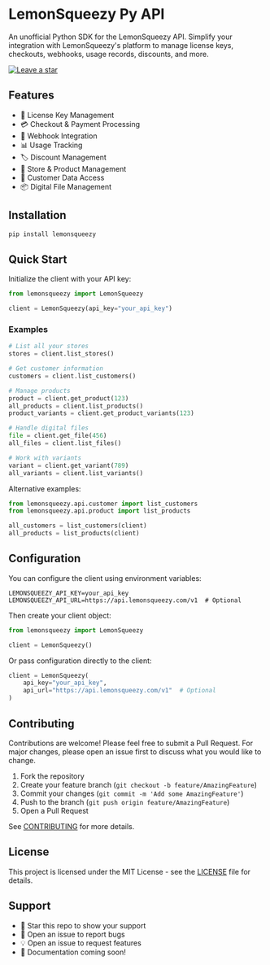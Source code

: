 # LemonSqueezy Py API

An unofficial Python SDK for the LemonSqueezy API. Simplify your integration with LemonSqueezy's platform to manage license keys, checkouts, webhooks, usage records, discounts, and more.

[![Leave a star](https://img.shields.io/github/stars/wdonofrio/lemonsqueezy-py-api?style=social)](https://github.com/wdonofrio/lemonsqueezy-py-api)

## Features

- 🔑 License Key Management
- 💳 Checkout & Payment Processing
- 🔔 Webhook Integration
- 📊 Usage Tracking
- 🏷️ Discount Management
- 🏪 Store & Product Management
- 👥 Customer Data Access
- 📦 Digital File Management

## Installation

```sh
pip install lemonsqueezy
```

## Quick Start

Initialize the client with your API key:

```python
from lemonsqueezy import LemonSqueezy

client = LemonSqueezy(api_key="your_api_key")
```

### Examples

```python
# List all your stores
stores = client.list_stores()

# Get customer information
customers = client.list_customers()

# Manage products
product = client.get_product(123)
all_products = client.list_products()
product_variants = client.get_product_variants(123)

# Handle digital files
file = client.get_file(456)
all_files = client.list_files()

# Work with variants
variant = client.get_variant(789)
all_variants = client.list_variants()
```

Alternative examples:

```python
from lemonsqueezy.api.customer import list_customers
from lemonsqueezy.api.product import list_products

all_customers = list_customers(client)
all_products = list_products(client)
```

## Configuration

You can configure the client using environment variables:

```env
LEMONSQUEEZY_API_KEY=your_api_key
LEMONSQUEEZY_API_URL=https://api.lemonsqueezy.com/v1  # Optional
```

Then create your client object:

```python
from lemonsqueezy import LemonSqueezy

client = LemonSqueezy()
```

Or pass configuration directly to the client:

```python
client = LemonSqueezy(
    api_key="your_api_key",
    api_url="https://api.lemonsqueezy.com/v1"  # Optional
)
```

## Contributing

Contributions are welcome! Please feel free to submit a Pull Request. For major changes, please open an issue first to discuss what you would like to change.

1. Fork the repository
2. Create your feature branch (`git checkout -b feature/AmazingFeature`)
3. Commit your changes (`git commit -m 'Add some AmazingFeature'`)
4. Push to the branch (`git push origin feature/AmazingFeature`)
5. Open a Pull Request

See [CONTRIBUTING](CONTRIBUTING.md) for more details.

## License

This project is licensed under the MIT License - see the [LICENSE](LICENSE) file for details.

## Support

- 🌟 Star this repo to show your support
- 🐛 Open an issue to report bugs
- 💡 Open an issue to request features
- 📖 Documentation coming soon!
